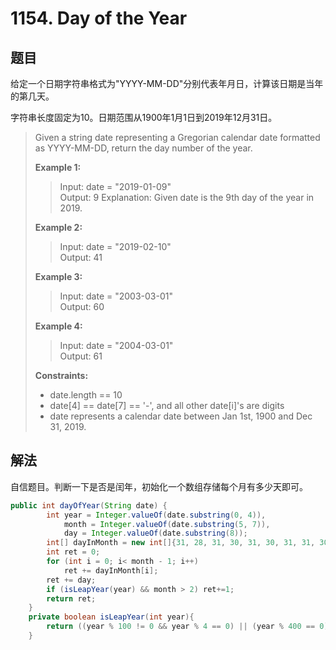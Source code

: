 # 1154. Day of the Year

## 题目

给定一个日期字符串格式为"YYYY-MM-DD"分别代表年月日，计算该日期是当年的第几天。

字符串长度固定为10。日期范围从1900年1月1日到2019年12月31日。

>Given a string date representing a Gregorian calendar date formatted as YYYY-MM-DD, return the day number of the year.
>
>**Example 1:**
>
>>Input: date = "2019-01-09"  
>>Output: 9
>>Explanation: Given date is the 9th day of the year in 2019.
>
>**Example 2:**
>
>>Input: date = "2019-02-10"  
>>Output: 41  
>
>**Example 3:**
>
>>Input: date = "2003-03-01"  
>>Output: 60  
>
>**Example 4:**
>
>>Input: date = "2004-03-01"  
>>Output: 61
>
>**Constraints:**
>
> - date.length == 10
> - date[4] == date[7] == '-', and all other date[i]'s are digits
> - date represents a calendar date between Jan 1st, 1900 and Dec 31, 2019.

## 解法

自信题目。判断一下是否是闰年，初始化一个数组存储每个月有多少天即可。

```java
public int dayOfYear(String date) {
        int year = Integer.valueOf(date.substring(0, 4)),
            month = Integer.valueOf(date.substring(5, 7)),
            day = Integer.valueOf(date.substring(8));
        int[] dayInMonth = new int[]{31, 28, 31, 30, 31, 30, 31, 31, 30, 31, 30, 31};
        int ret = 0;
        for (int i = 0; i< month - 1; i++)
            ret += dayInMonth[i];
        ret += day;
        if (isLeapYear(year) && month > 2) ret+=1;
        return ret;
    }
    private boolean isLeapYear(int year){
        return ((year % 100 != 0 && year % 4 == 0) || (year % 400 == 0));
    }
```
